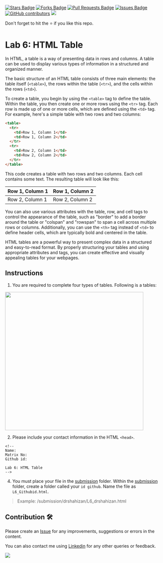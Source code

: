 <a href="https://github.com/drshahizan/learn-php/stargazers"><img src="https://img.shields.io/github/stars/drshahizan/learn-php" alt="Stars Badge"/></a>
<a href="https://github.com/drshahizan/learn-php/network/members"><img src="https://img.shields.io/github/forks/drshahizan/learn-php" alt="Forks Badge"/></a>
<a href="https://github.com/drshahizan/learn-php/pulls"><img src="https://img.shields.io/github/issues-pr/drshahizan/learn-php" alt="Pull Requests Badge"/></a>
<a href="https://github.com/drshahizan/learn-php/issues"><img src="https://img.shields.io/github/issues/drshahizan/learn-php" alt="Issues Badge"/></a>
<a href="https://github.com/drshahizan/learn-php/graphs/contributors"><img alt="GitHub contributors" src="https://img.shields.io/github/contributors/drshahizan/learn-php?color=2b9348"></a>
![](https://visitor-badge.glitch.me/badge?page_id=drshahizan/learn-php)

Don't forget to hit the :star: if you like this repo.

# Lab 6: HTML Table
In HTML, a table is a way of presenting data in rows and columns. A table can be used to display various types of information in a structured and organized manner.

The basic structure of an HTML table consists of three main elements: the table itself (`<table>`), the rows within the table (`<tr>`), and the cells within the rows (`<td>`).

To create a table, you begin by using the `<table>` tag to define the table. Within the table, you then create one or more rows using the `<tr>` tag. Each row is made up of one or more cells, which are defined using the `<td>` tag. For example, here's a simple table with two rows and two columns:

```html
<table>
  <tr>
    <td>Row 1, Column 1</td>
    <td>Row 1, Column 2</td>
  </tr>
  <tr>
    <td>Row 2, Column 1</td>
    <td>Row 2, Column 2</td>
  </tr>
</table>
```
This code creates a table with two rows and two columns. Each cell contains some text. The resulting table will look like this:

| Row 1, Column 1 | Row 1, Column 2 |
| ----- | ----- |
| Row 2, Column 1 | Row 2, Column 2 |

You can also use various attributes with the table, row, and cell tags to control the appearance of the table, such as "border" to add a border around the table or "colspan" and "rowspan" to span a cell across multiple rows or columns. Additionally, you can use the `<th>` tag instead of `<td>` to define header cells, which are typically bold and centered in the table.

HTML tables are a powerful way to present complex data in a structured and easy-to-read format. By properly structuring your tables and using appropriate attributes and tags, you can create effective and visually appealing tables for your webpages.

## Instructions
1. You are required to complete four types of tables. Following is a tables:
<img src="https://github.com/drshahizan/learn-php/blob/main/lab/html/lab6/download/lab6.png"  height="450" />

2. Please include your contact information in the HTML `<head>`.

``` 
<!--
Name:
Matrix No:
Github id:

Lab 6: HTML Table
-->
```
4. You must place your file in the [submission](./submission) folder. Within the [submission](./submission) folder, create a folder called your `id github`. Name the file as `L6_Githubid.html`.
  > Example: 
  > /submission/drshahizan/L6_drshahizan.html

## Contribution 🛠️
Please create an [Issue](https://github.com/drshahizan/learn-php/issues) for any improvements, suggestions or errors in the content.

You can also contact me using [Linkedin](https://www.linkedin.com/in/drshahizan/) for any other queries or feedback.

![](https://komarev.com/ghpvc/?username=drshahizan&label=Views&color=0e75b6&style=flat)
